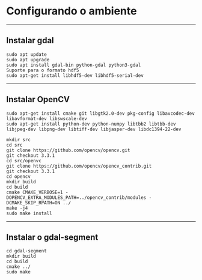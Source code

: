 # Configurando o ambiente

___________________________________________________

## Instalar gdal

```sudo add-apt-repository -y ppa:ubuntugis/ppa
sudo apt update
sudo apt upgrade
sudo apt install gdal-bin python-gdal python3-gdal
Suporte para o formato hdf5
sudo apt-get install libhdf5-dev libhdf5-serial-dev
```

___________________________________________________

## Instalar OpenCV

```sudo apt-get install build-essential
sudo apt-get install cmake git libgtk2.0-dev pkg-config libavcodec-dev libavformat-dev libswscale-dev
sudo apt-get install python-dev python-numpy libtbb2 libtbb-dev libjpeg-dev libpng-dev libtiff-dev libjasper-dev libdc1394-22-dev

mkdir src
cd src
git clone https://github.com/opencv/opencv.git
git checkout 3.3.1
cd src/openvc
git clone https://github.com/opencv/opencv_contrib.git
git checkout 3.3.1
cd opencv
mkdir build
cd build
cmake CMAKE_VERBOSE=1 -DOPENCV_EXTRA_MODULES_PATH=../opencv_contrib/modules -DCMAKE_SKIP_RPATH=ON ../
make -j4
sudo make install
```

___________________________________________________

## Instalar o gdal-segment

```git clone https://github.com/cbalint13/gdal-segment.git
cd gdal-segment
mkdir build
cd build
cmake ../
sudo make
```